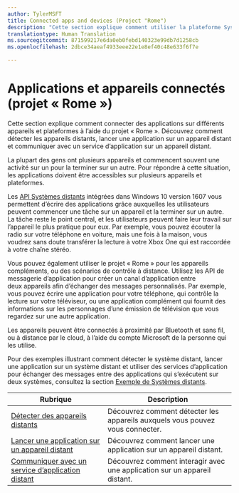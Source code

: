 ```yaml
---
author: TylerMSFT
title: Connected apps and devices (Project "Rome")
description: "Cette section explique comment utiliser la plateforme Systèmes distants pour identifier les appareils distants, lancer une application sur un appareil distant et communiquer avec un service d’application sur un appareil distant."
translationtype: Human Translation
ms.sourcegitcommit: 871599217e6da0eb0febd140323e99db7d1258cb
ms.openlocfilehash: 2dbce34aeaf4933eee22e1e8ef40c48e633f6f7e

---
```


# <a name="connected-apps-and-devices-project-rome"></a>Applications et appareils connectés (projet « Rome »)

Cette section explique comment connecter des applications sur différents appareils et plateformes à l’aide du projet « Rome ». Découvrez comment détecter les appareils distants, lancer une application sur un appareil distant et communiquer avec un service d’application sur un appareil distant.

La plupart des gens ont plusieurs appareils et commencent souvent une activité sur un pour la terminer sur un autre. Pour répondre à cette situation, les applications doivent être accessibles sur plusieurs appareils et plateformes.

Les [API Systèmes distants](https://msdn.microsoft.com/en-us/library/windows/apps/Windows.System.RemoteSystems) intégrées dans Windows 10 version 1607 vous permettent d’écrire des applications grâce auxquelles les utilisateurs peuvent commencer une tâche sur un appareil et la terminer sur un autre. La tâche reste le point central, et les utilisateurs peuvent faire leur travail sur l’appareil le plus pratique pour eux. Par exemple, vous pouvez écouter la radio sur votre téléphone en voiture, mais une fois à la maison, vous voudrez sans doute transférer la lecture à votre Xbox One qui est raccordée à votre chaîne stéréo.

Vous pouvez également utiliser le projet « Rome » pour les appareils compléments, ou des scénarios de contrôle à distance. Utilisez les API de messagerie d’application pour créer un canal d’application entre deux appareils afin d’échanger des messages personnalisés. Par exemple, vous pouvez écrire une application pour votre téléphone, qui contrôle la lecture sur votre téléviseur, ou une application complément qui fournit des informations sur les personnages d’une émission de télévision que vous regardez sur une autre application.  

Les appareils peuvent être connectés à proximité par Bluetooth et sans fil, ou à distance par le cloud, à l’aide du compte Microsoft de la personne qui les utilise.

Pour des exemples illustrant comment détecter le système distant, lancer une application sur un système distant et utiliser des services d’application pour échanger des messages entre des applications qui s’exécutent sur deux systèmes, consultez la section [Exemple de Systèmes distants](https://github.com/Microsoft/Windows-universal-samples/tree/dev/Samples/RemoteSystems ).

| Rubrique | Description |
|-------|-------------|
| [Détecter des appareils distants](discover-remote-devices.md)  | Découvrez comment détecter les appareils auxquels vous pouvez vous connecter. |
| [Lancer une application sur un appareil distant](launch-a-remote-app.md) | Découvrez comment lancer une application sur un appareil distant.  |
| [Communiquer avec un service d’application distant](communicate-with-a-remote-app-service.md) | Découvrez comment interagir avec une application sur un appareil distant. |



<!--HONumber=Dec16_HO1-->


